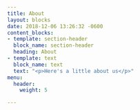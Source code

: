 ```yaml
---
title: About
layout: blocks
date: 2018-12-06 13:26:32 -0600
content_blocks:
- template: section-header
  block_name: section-header
  heading: About
- template: text
  block_name: text
  text: "<p>Here's a little about us</p>"
menu:
  header:
    weight: 5

---
```

